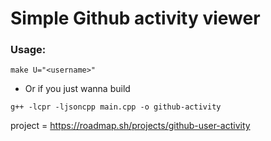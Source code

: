 # Simple Github activity viewer
### Usage:
```terminal
make U="<username>"
```
- Or if you just wanna build
```terminal
g++ -lcpr -ljsoncpp main.cpp -o github-activity  
```

project = https://roadmap.sh/projects/github-user-activity
